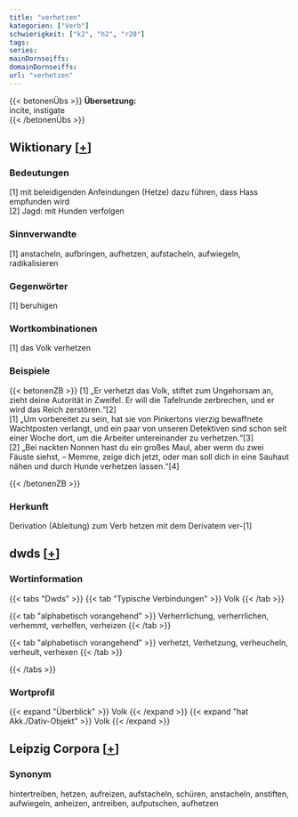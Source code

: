 ```yaml
---
title: "verhetzen"
kategorien: ["Verb"]
schwierigkeit: ["k2", "h2", "r20"]
tags:
series:
mainDornseiffs:
domainDornseiffs:
url: "verhetzen"
---
```


{{< betonenÜbs >}}
**Übersetzung:**  
incite, instigate  
{{< /betonenÜbs >}}

## Wiktionary [[+](https://de.wiktionary.org/wiki/verhetzen)]

### Bedeutungen
[1] mit beleidigenden Anfeindungen (Hetze) dazu führen, dass Hass empfunden wird  
[2] Jagd: mit Hunden verfolgen  

### Sinnverwandte
[1] anstacheln, aufbringen, aufhetzen, aufstacheln, aufwiegeln, radikalisieren  

### Gegenwörter
[1] beruhigen  

### Wortkombinationen
[1] das Volk verhetzen  

### Beispiele
{{< betonenZB >}}
[1] „Er verhetzt das Volk, stiftet zum Ungehorsam an, zieht deine Autorität in Zweifel. Er will die Tafelrunde zerbrechen, und er wird das Reich zerstören.“[2]  
[1] „Um vorbereitet zu sein, hat sie von Pinkertons vierzig bewaffnete Wachtposten verlangt, und ein paar von unseren Detektiven sind schon seit einer Woche dort, um die Arbeiter untereinander zu verhetzen.“[3]  
[2] „Bei nackten Nonnen hast du ein großes Maul, aber wenn du zwei Fäuste siehst, – Memme, zeige dich jetzt, oder man soll dich in eine Sauhaut nähen und durch Hunde verhetzen lassen.“[4]  

{{< /betonenZB >}}
### Herkunft
Derivation (Ableitung) zum Verb hetzen mit dem Derivatem ver-[1]  



## dwds [[+](https://www.dwds.de/wb/verhetzen)]

### Wortinformation
{{< tabs "Dwds" >}}
{{< tab "Typische Verbindungen" >}}
Volk
{{< /tab >}}

{{< tab "alphabetisch vorangehend" >}}
Verherrlichung, verherrlichen, verhemmt, verhelfen, verheizen
{{< /tab >}}

{{< tab "alphabetisch vorangehend" >}}
verhetzt, Verhetzung, verheucheln, verheult, verhexen
{{< /tab >}}

{{< /tabs >}}

### Wortprofil
{{< expand "Überblick" >}} Volk {{< /expand >}}
{{< expand "hat Akk./Dativ-Objekt" >}} Volk {{< /expand >}}

## Leipzig Corpora [[+](https://corpora.uni-leipzig.de/en/res?word=verhetzen&corpusId=deu_newscrawl-public_2018)]


### Synonym
hintertreiben, hetzen, aufreizen, aufstacheln, schüren, anstacheln, anstiften, aufwiegeln, anheizen, antreiben, aufputschen, aufhetzen


